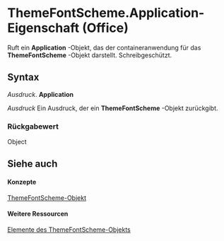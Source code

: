 
# ThemeFontScheme.Application-Eigenschaft (Office)

Ruft ein  **Application** -Objekt, das der containeranwendung für das **ThemeFontScheme** -Objekt darstellt. Schreibgeschützt.


## Syntax

 _Ausdruck_. **Application**

 _Ausdruck_ Ein Ausdruck, der ein **ThemeFontScheme** -Objekt zurückgibt.


### Rückgabewert

Object


## Siehe auch


#### Konzepte


[ThemeFontScheme-Objekt](566b3a6f-16c9-8ba0-6f40-5bc96ec2dcbf.md)
#### Weitere Ressourcen


[Elemente des ThemeFontScheme-Objekts](http://msdn.microsoft.com/library/47a1e519-0bf8-363b-3270-6080580da137%28Office.15%29.aspx)